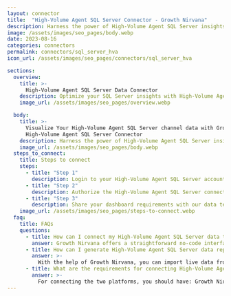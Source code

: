 ```yaml
---
layout: connector
title:  "High-Volume Agent SQL Server Connector - Growth Nirvana"
description: Harness the power of High-Volume Agent SQL Server insights integrated into Looker Studio for strategic database management decisions.
image: /assets/images/seo_pages/body.webp
date: 2023-08-16
categories: connectors
permalink: connectors/sql_server_hva
icon_url: /assets/images/seo_pages/connectors/sql_server_hva

sections:
  overview:
    title: >-
      High-Volume Agent SQL Server Data Connector
    description: Optimize your SQL Server insights with High-Volume Agent SQL Server integration. Seamlessly merge SQL Server data from the high-volume agent with Looker Studio's analytical capabilities, unlocking insights that drive database performance, optimization strategies, and operational excellence.
    image_url: /assets/images/seo_pages/overview.webp

  body:
    title: >-
      Visualize Your High-Volume Agent SQL Server channel data with Growth Nirvana's
      High-Volume Agent SQL Server Connector
    description: Harness the power of High-Volume Agent SQL Server insights integrated into Looker Studio for strategic database management decisions.
    image_url: /assets/images/seo_pages/body.webp
  steps_to_connect:
    title: Steps to connect
    steps:
      - title: "Step 1"
        description: Login to your High-Volume Agent SQL Server account
      - title: "Step 2"
        description: Authorize the High-Volume Agent SQL Server connection to send data to Growth Nirvana
      - title: "Step 3"
        description: Share your dashboard requirements with our data team. We will build the report for you.
    image_url: /assets/images/seo_pages/steps-to-connect.webp
  faq:
    title: FAQs
    questions:
      - title: How can I connect my High-Volume Agent SQL Server data to Google Data Studio/Looker Studio?
        answer: Growth Nirvana offers a straightforward no-code interface to connect to High-Volume Agent SQL Server data sources.
      - title: How can I generate High-Volume Agent SQL Server data reports in Looker Studio?
        answer: >-
          With the help of Growth Nirvana, you can import live data from High-Volume Agent SQL Server into Looker Studio. These data can be viewed in charts, tables, and dashboards to generate branded reports that can be shared instantly.
      - title: What are the requirements for connecting High-Volume Agent SQL Server and Looker Studio?
        answer: >-
          For connecting the two platforms, you should have: Growth Nirvana Account and High-Volume Agent SQL Server Ads Account
---
```

